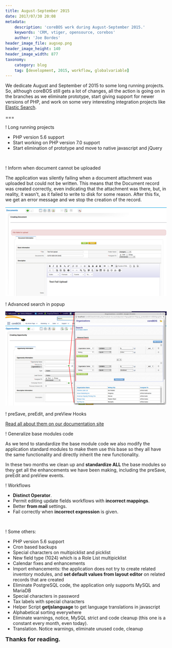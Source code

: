 ```yaml
---
title: August-September 2015
date: 2017/07/30 20:08
metadata:
    description: 'coreBOS work during August-September 2015.'
    keywords: 'CRM, vtiger, opensource, corebos'
    author: 'Joe Bordes'
header_image_file: augsep.png
header_image_height: 140
header_image_width: 877
taxonomy:
    category: blog
    tag: [development, 2015, workflow, globalvariable]
---
```


We dedicate August and September of 2015 to some long running projects. So, although coreBOS still gets a lot of changes, all the action is going on in the branches as we eliminate prototype, start giving support for newer versions of PHP, and work on some very interesting integration projects like [Elastic Search](https://www.elastic.co).

===

 ! Long running projects

 - PHP version 5.6 support
 - Start working on PHP version 7.0 support
 - Start elimination of prototype and move to native javascript and jQuery

<br/>

 ! Inform when document cannot be uploaded

The application was silently failing when a document attachment was uploaded but could not be written. This means that the Document record was created correctly, even indicating that the attachment was there, but, in reality, it wasn't, as it failed to write to disk for some reason. After this fix, we get an error message and we stop the creation of the record.

![Document attachment upload fail](DocFailUpload.png)

 ! Advanced search in popup

![Advanced Search in Popup capture screen](PopupAdvancedSearch.png)

 ! preSave, preEdit, and preView Hooks

[Read all about them on our documentation site](http://corebos.org/documentation/doku.php?noprocess=1&id=en:devel:corebos_hooks:precrud)

 ! Generalize base modules code

As we tend to standardize the base module code we also modify the application standard modules to make them use this base so they all have the same functionality and directly inherit the new functionality.

In these two months we clean up and **standardize ALL** the base modules so they get all the enhancements we have been making, including the preSave, preEdit and preView events.

 ! Workflows
 - **Distinct Operator**.
 - Permit editing update fields workflows with **incorrect mappings**.
 - Better **from mail** settings.
 - Fail correctly when **incorrect expression** is given.

<br/>

 ! Some others:

 - PHP version 5.6 support
 - Cron based backups
 - Special characters on multipicklist and picklist
 - New field type (1024) which is a Role List multipicklist
 - Calendar fixes and enhancements
 - Import enhancements: the application does not try to create related inventory modules, and **set default values from layout editor** on related records that are created
 - Eliminate PostgreSQL code, the application only supports MySQL and MariaDB
 - Special characters in password
 - Tax labels with special characters
 - Helper Script **getjslanguage** to get language translations in javascript
 - Alphabetical sorting everywhere
 - Eliminate warnings, notice, MySQL strict and code cleanup (this one is a constant every month, even today).
 - Translation. Notice warnings, eliminate unused code, cleanup

**<span style="font-size:large">Thanks for reading.</span>**

